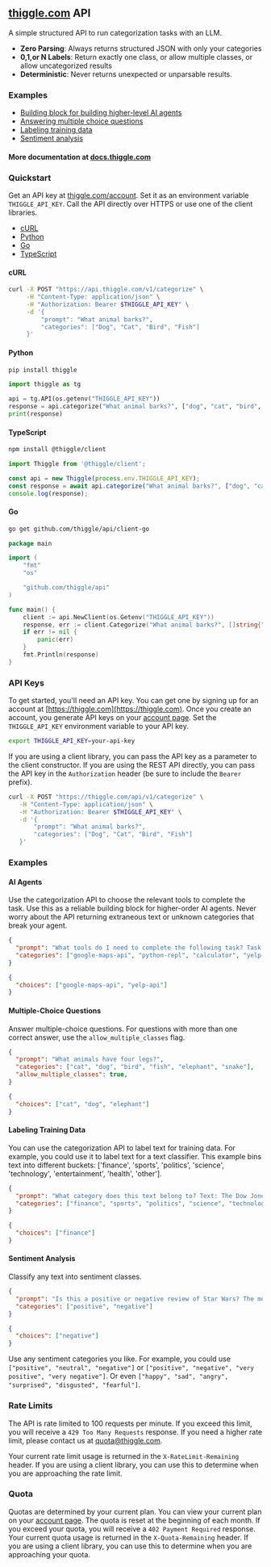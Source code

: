 ## [thiggle.com](https://thiggle.com) API

A simple structured API to run categorization tasks with an LLM. 

* **Zero Parsing**: Always returns structured JSON with only your categories
* **0,1,or N Labels**: Return exactly one class, or allow multiple classes, or allow uncategorized results
* **Deterministic**: Never returns unexpected or unparsable results.

### Examples

* [Building block for building higher-level AI agents](#ai-agents)
* [Answering multiple choice questions](#multiple-choice-questions)
* [Labeling training data](#labeling-training-data)
* [Sentiment analysis](#sentiment-analysis)

#### More documentation at [docs.thiggle.com](https://docs.thiggle.com)

### Quickstart

Get an API key at [thiggle.com/account](https://thiggle.com/account). Set it as an environment variable `THIGGLE_API_KEY`. Call the API directly over HTTPS or use one of the client libraries.

* [cURL](#curl)
* [Python](#python)
* [Go](#go)
* [TypeScript](#typescript)

#### cURL
```bash
curl -X POST "https://api.thiggle.com/v1/categorize" \
     -H "Content-Type: application/json" \
     -H "Authorization: Bearer $THIGGLE_API_KEY" \
     -d '{
         "prompt": "What animal barks?",
         "categories": ["Dog", "Cat", "Bird", "Fish"]
     }'
```

#### Python
```bash
pip install thiggle
```
```python
import thiggle as tg

api = tg.API(os.getenv("THIGGLE_API_KEY"))
response = api.categorize("What animal barks?", ["dog", "cat", "bird", "fish"])
print(response)
```

#### TypeScript
```bash
npm install @thiggle/client
```
```typescript
import Thiggle from '@thiggle/client';

const api = new Thiggle(process.env.THIGGLE_API_KEY);
const response = await api.categorize("What animal barks?", ["dog", "cat", "bird", "fish"]);
console.log(response);
```

#### Go
```bash
go get github.com/thiggle/api/client-go
```
```go
package main

import (
    "fmt"
    "os"

    "github.com/thiggle/api"
)

func main() {
    client := api.NewClient(os.Getenv("THIGGLE_API_KEY"))
    response, err := client.Categorize("What animal barks?", []string{"dog", "cat", "bird", "fish"})
    if err != nil {
        panic(err)
    }
    fmt.Println(response)
}
```

### API Keys
To get started, you'll need an API key. You can get one by signing up for an account at [https://thiggle.com](https://thiggle.com). Once you create an account, you generate API keys on your [account page](https://thiggle.com/account). Set the `THIGGLE_API_KEY` environment variable to your API key.

```bash
export THIGGLE_API_KEY=your-api-key
```

If you are using a client library, you can pass the API key as a parameter to the client constructor. If you are using the REST API directly, you can pass the API key in the `Authorization` header (be sure to include the `Bearer` prefix).

  ```bash copy
  curl -X POST "https://thiggle.com/api/v1/categorize" \
     -H "Content-Type: application/json" \
     -H "Authorization: Bearer $THIGGLE_API_KEY" \
     -d '{
         "prompt": "What animal barks?",
         "categories": ["Dog", "Cat", "Bird", "Fish"]
     }'
  ```


  ### Examples

#### AI Agents
Use the categorization API to choose the relevant tools to complete the task. Use this as a reliable building block for higher-order AI agents. Never worry about the API returning extraneous text or unknown categories that break your agent.
```json
{
  "prompt": "What tools do I need to complete the following task? Task: find the best restaurant in San Francisco. Tools:",
  "categories": ["google-maps-api", "python-repl", "calculator", "yelp-api", "ffmpeg"]
}
```
```json
{
  "choices": ["google-maps-api", "yelp-api"]
}
```
#### Multiple-Choice Questions
Answer multiple-choice questions. For questions with more than one correct answer, use the `allow_multiple_classes` flag. 
```json
{
  "prompt": "What animals have four legs?",
  "categories": ["cat", "dog", "bird", "fish", "elephant", "snake"],
  "allow_multiple_classes": true,
}
```
```json
{
  "choices": ["cat", "dog", "elephant"]
}
```

#### Labeling Training Data
You can use the categorization API to label text for training data. For example, you could use it to label text for a text classifier. This example bins text into different buckets: ['finance', 'sports', 'politics', 'science', 'technology', 'entertainment', 'health', 'other'].
```json
{
  "prompt": "What category does this text belong to? Text: The Dow Jones Industrial Average fell 200 points on Monday.",
  "categories": ["finance", "sports", "politics", "science", "technology", "entertainment", "health", "other"]
}
```
```json
{
  "choices": ["finance"]
}
```


#### Sentiment Analysis
Classify any text into sentiment classes. 

```json
{
  "prompt": "Is this a positive or negative review of Star Wars? The more one sees the main characters, the less appealing they become. Luke Skywalker is a whiner, Han Solo a sarcastic clod, Princess Leia a nag, and C-3PO just a drone",
  "categories": ["positive", "negative"]
}
```
```json
{
  "choices": ["negative"]
}
```

Use any sentiment categories you like. For example, you could use `["positive", "neutral", "negative"]` or `["positive", "negative", "very positive", "very negative"]`. Or even `["happy", "sad", "angry", "surprised", "disgusted", "fearful"]`.

### Rate Limits

The API is rate limited to 100 requests per minute. If you exceed this limit, you will receive a `429 Too Many Requests` response. If you need a higher rate limit, please contact us at [quota@thiggle.com](mailto:quota@thiggle.com).

Your current rate limit usage is returned in the `X-RateLimit-Remaining` header. If you are using a client library, you can use this to determine when you are approaching the rate limit.

### Quota

Quotas are determined by your current plan. You can view your current plan on your [account page](https://thiggle.com/account). The quota is reset at the beginning of each month. If you exceed your quota, you will receive a `402 Payment Required` response. Your current quota usage is returned in the `X-Quota-Remaining` header. If you are using a client library, you can use this to determine when you are approaching your quota.

